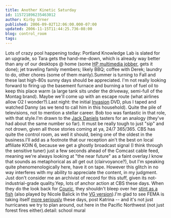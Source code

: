 ```yaml
---
title: Another Kinetic Saturday
id: 115721896235463012
author: Kirby Urner
published: 2006-09-02T12:06:00.000-07:00
updated: 2006-11-15T11:44:25.736-08:00
blog: control_room
tags: 
---
```


Lots of crazy pool happening today:  Portland Knowledge Lab is slated for an upgrade, so Tara gets the hand-me-down, which is already way better than any of our desktops @ home (some [HP multimedia jobber](http://mybizmo.blogspot.com/2006/09/back-to-school.html), gets it done); jet traveling family members; likely BBQ; coffee with Derek; laundry to do, other chores (some of them manly).Summer is turning to Fall and these last high-80s sunny days should be appreciated.  I'm not really looking forward to firing up the basement furnace and burning a ton of fuel oil to keep this place warm (a large tank sits under the driveway, semi-full of the Montag brand).  Maybe we'll come up with an escape route (what airlines allow O2 I wonder?).Last night: the initial [Invasion](http://www.imdb.com/title/tt0460651/) DVD, plus I taped and watched Danny (as we tend to call him in this household).  Quite the pile of televisions, not to mention a stellar career.  Bob too was fantastic in that role, with that style.I'm drawn to the [Jack Daniels](http://worldgame.blogspot.com/2006/03/returning-to-pdx.html) tasters for an analogy (they've had about the same number so far).  It must be really tough to just "sip" and not drown, given all those stories coming at ya, 24/7 365/365.  CBS has quite the control room, as well it should, being one of the oldest in the business.I'll add as a footnote that our reception ain't the best on local affiliate KOIN 6, because we get a ghostly broadcast signal (I think through the sensitive tuner) just a few seconds ahead of the Comcast cable feed, meaning we're always looking at "the near future" as a faint overlay.I know that sounds as metaphorical as all get out (clairvoyance?), but I'm speaking quite phenomenologically here, have it on tape.  However this glitch in no way interferes with my ability to appreciate the content, in my judgment.  Just don't consider me an archivist of record for this stuff, given its not-industrial-grade quality.Yep, lots of anchor action at CBS these days.  When they do the look back for [Couric](http://en.wikipedia.org/wiki/Katie_Couric), they shouldn't bleep over her [stint as a fish](http://www.imdb.com/title/tt0307453/) (also played by Nicole Balick in the [VG version](http://www.imdb.com/title/tt0457469/)).I'm glad to see FEMA is taking itself [more seriously](http://groups.yahoo.com/group/synergeo/message/28800) these days, post Katrina -- and it's not just hurricanes we try to plan around, out here in the Pacific Northwest (not just forest fires either).[](http://photos1.blogger.com/blogger/1134/545/1600/P9090091.0.jpg)detail:  school mural